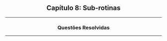 <h2 align="center">Capítulo 8: Sub-rotinas </h2>

<hr>

<div align="center">

  ### Questões Resolvidas
  
</div>

<hr>

<br>

